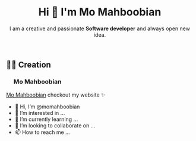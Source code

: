 <h1 align="center"> Hi 👋 I'm Mo Mahboobian </br> 
</h1>
<p align="center">I am a creative and passionate <b>Software developer</b> and always open new idea.</p>

<p align="center">
 <a href="https://moreel.me" target="_blank"><img alt="" src="https://img.shields.io/badge/Portfolio-000?logo=vercel&logoColor=yellow&style=for-the-badge" style="vertical-align:center" /></a>
<a href="https://www.linkedin.com/in/mo-mahboobian-08188271/" target="_blank"><img alt="" src="https://img.shields.io/badge/LinkedIn-000?logo=linkedin&logoColor=0A66C2&style=for-the-badge" style="vertical-align:center" /></a></p>

## 👨‍💻 Creation

### <img src="https://avatars.githubusercontent.com/u/17272675?v=4" height="16px" /> Mo Mahboobian

[Mo Mahboobian](https://moreel.me) checkout my website ✨




- 👋 Hi, I’m @momahboobian
- 👀 I’m interested in ...
- 🌱 I’m currently learning ...
- 💞️ I’m looking to collaborate on ...
- 📫 How to reach me ...

<!---
momahboobian/momahboobian is a ✨ special ✨ repository because its `README.md` (this file) appears on your GitHub profile.
You can click the Preview link to take a look at your changes.
--->
